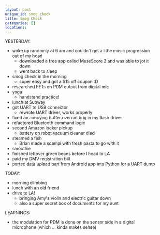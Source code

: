 ```yaml
---
layout: post
unique_id: smog_check
title: Smog Check
categories: []
locations: 
---
```


YESTERDAY:
* woke up randomly at 6 am and couldn't get a little music progression out of my head
  * downloaded a free app called MuseScore 2 and was able to jot it down
  * went back to sleep
* smog check in the morning
  * super easy and got a $15 off coupon :D
* researched FFTs on PDM output from digital mic
* yoga
  * handstand practice!
* lunch at Subway
* got UART to USB connector
  * rewrote UART driver, works properly
* fixed an annoying buffer overrun bug in my flash driver
* refactored Bluetooth command logic
* second Amazon locker pickup
  * battery on robot vacuum cleaner died
* steamed a fish
  * Brian made a scampi with fresh pasta to go with it
* smoothie
* finished leftover green beans before I head to LA
* paid my DMV registration bill
* ported data upload part from Android app into Python for a UART dump

TODAY:
* morning climbing
* lunch with an old friend
* drive to LA!
  * bringing Amy's violin and electric guitar down
  * also a super secret box of documents for my aunt

LEARNINGS:
* the modulation for PDM is done on the sensor side in a digital microphone (which ... kinda makes sense)
